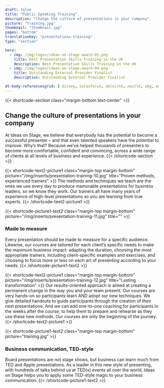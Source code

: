 ```yaml
---
draft: false
title: "Public Speaking Training"
description: "Change the culture of presentations in your company"
picture: "training.jpg"
thumbnail: "thumbnail.jpg"
pages: "bottom"
translationKey: "presentations-training"
type: "section"

hero:
  - img: /img/logos/ideas-on-stage-award-01.png 
    title: Best Presentation Skills Training in the UK
    description: Best Presentation Skills Training in the UK
  - img: /img/logos/ideas-on-stage-award-04.png
    title: Outstanding External Provider Finalist
    description: Outstanding External Provider Finalist

dt-body-referencesgrid: [ disney, salesforce, deloitte, nestle, wbg, em-lyon, colombus-consulting, business-france, bpce, bouygues, edf, colas ]
---
```


{{< shortcode-section
  class="margin-bottom text-center" >}}
## Change the culture of presentations in your company
At Ideas on Stage, we believe that everybody has the potential to become a successful presenter – and that even talented speakers have the potential to improve. Why’s that? Because we’ve helped thousands of presenters to become more comfortable, confident and convincing, across a wide range of clients at all levels of business and experience.
{{< /shortcode-section >}}



{{< shortcode-text2-picture1
  class="margin-top margin-bottom"
  picture="/img/inserts/presentation-training-10.jpg"
  title="Proven methods, experienced trainers" >}}
The methods and techniques we teach are the ones we use every day to produce memorable presentations for business leaders, so we know they work. Our trainers all have many years of experience of high-level presentations so you are learning from true experts.
{{< /shortcode-text2-picture1 >}}



{{< shortcode-picture1-text2
  class="margin-top margin-bottom"
  picture="/img/inserts/presentation-training-11.jpg"
  title="" >}}
### Made to measure
Every presentation should be made to measure for a specific audience. Likewise, our courses are tailored for each client’s specific needs to make the maximum business impact: adapting the duration, choosing the most appropriate trainers, including client-specific examples and exercises, and choosing to focus more or less on each art of presenting according to your needs.
{{< /shortcode-picture1-text2 >}}



{{< shortcode-text2-picture1
  class="margin-top margin-bottom"
  picture="/img/inserts/presentation-training-12.jpg"
  title="Lasting transformation" >}}
Our results-oriented approach is aimed at creating a permanent change in the way you and your team present. Our courses are very hands-on so participants learn AND adopt our new techniques. We give detailed handouts to guide participants through the creation of their next presentations. And we can add one-to-one coaching for participants in the weeks after the course, to help them to prepare and rehearse as they use these new methods. Our courses are only the beginning of the journey.
{{< /shortcode-text2-picture1 >}}



{{< shortcode-picture1-text2
  class="margin-top margin-bottom"
  picture="training.jpg" >}}
### Business communication, TED-style
Board presentations are not stage shows, but business can learn much from TED and Apple presentations. As a leader in this new style of presenting, with hundreds of talks behind us at TED(x) events all over the world, Ideas on Stage helps you to apply some TED-style magic to your business communication.
{{< /shortcode-picture1-text2 >}}

